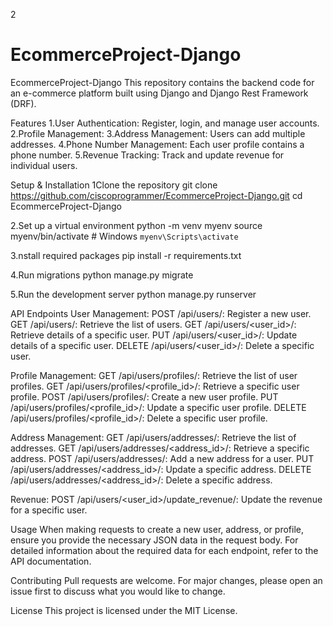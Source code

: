 2
# EcommerceProject-Django

EcommerceProject-Django
This repository contains the backend code for an e-commerce platform built using Django and Django Rest Framework (DRF).

Features
  1.User Authentication: Register, login, and manage user accounts.
  2.Profile Management:
  3.Address Management: Users can add multiple addresses.
  4.Phone Number Management: Each user profile contains a phone number.
  5.Revenue Tracking: Track and update revenue for individual users.

Setup & Installation
1Clone the repository
git clone https://github.com/ciscoprogrammer/EcommerceProject-Django.git
cd EcommerceProject-Django

2.Set up a virtual environment 
python -m venv myenv
source myenv/bin/activate  # Windows `myenv\Scripts\activate`

3.nstall required packages
pip install -r requirements.txt

4.Run migrations
python manage.py migrate

5.Run the development server
python manage.py runserver

API Endpoints
  User Management:
  POST /api/users/: Register a new user.
  GET /api/users/: Retrieve the list of users.
  GET /api/users/<user_id>/: Retrieve details of a specific user.
  PUT /api/users/<user_id>/: Update details of a specific user.
  DELETE /api/users/<user_id>/: Delete a specific user.
  
  Profile Management:
  GET /api/users/profiles/: Retrieve the list of user profiles.
  GET /api/users/profiles/<profile_id>/: Retrieve a specific user profile.
  POST /api/users/profiles/: Create a new user profile.
  PUT /api/users/profiles/<profile_id>/: Update a specific user profile.
  DELETE /api/users/profiles/<profile_id>/: Delete a specific user profile.
  
  Address Management:
  GET /api/users/addresses/: Retrieve the list of addresses.
  GET /api/users/addresses/<address_id>/: Retrieve a specific address.
  POST /api/users/addresses/: Add a new address for a user.
  PUT /api/users/addresses/<address_id>/: Update a specific address.
  DELETE /api/users/addresses/<address_id>/: Delete a specific address.

  
  Revenue:
  POST /api/users/<user_id>/update_revenue/: Update the revenue for a specific user.

Usage
When making requests to create a new user, address, or profile, ensure you provide the necessary JSON data in the request body. 
For detailed information about the required data for each endpoint, refer to the API documentation.

Contributing
Pull requests are welcome. For major changes, please open an issue first to discuss what you would like to change.


License
This project is licensed under the MIT License.





